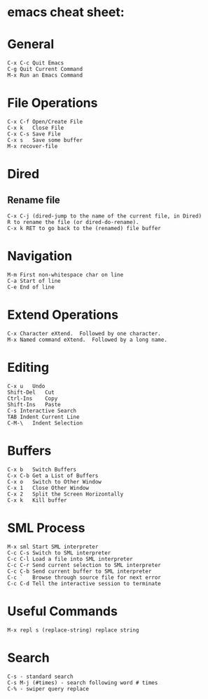 # emacs cheat sheet:

# General

    C-x C-c	Quit Emacs
    C-g	Quit Current Command
    M-x	Run an Emacs Command

# File Operations

    C-x C-f	Open/Create File
    C-x k	Close File
    C-x C-s	Save File
    C-x s	Save some buffer
    M-x recover-file

# Dired

## Rename file

    C-x C-j (dired-jump to the name of the current file, in Dired)
    R to rename the file (or dired-do-rename).
    C-x k RET to go back to the (renamed) file buffer

# Navigation

    M-m First non-whitespace char on line
    C-a Start of line
    C-e End of line

# Extend Operations

    C-x	Character eXtend.  Followed by one character.
    M-x	Named command eXtend.  Followed by a long name.

# Editing

    C-x u	Undo
    Shift-Del	Cut
    Ctrl-Ins	Copy
    Shift-Ins	Paste
    C-s	Interactive Search
    TAB	Indent Current Line
    C-M-\	Indent Selection

# Buffers

    C-x b	Switch Buffers
    C-x C-b	Get a List of Buffers
    C-x o	Switch to Other Window
    C-x 1	Close Other Window
    C-x 2	Split the Screen Horizontally
    C-x k 	Kill buffer

# SML Process

    M-x sml	Start SML interpreter
    C-c C-s	Switch to SML interpreter
    C-c C-l	Load a file into SML interpreter
    C-c C-r	Send current selection to SML interpreter
    C-c C-b	Send current buffer to SML interpreter
    C-c `	Browse through source file for next error
    C-c C-d	Tell the interactive session to terminate

# Useful Commands

    M-x repl s (replace-string)	replace string

# Search

    C-s - standard search
    C-s M-j (#times) - search following word # times 
    C-% - swiper query replace
